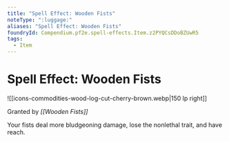 ```yaml
---
title: "Spell Effect: Wooden Fists"
noteType: ":luggage:"
aliases: "Spell Effect: Wooden Fists"
foundryId: Compendium.pf2e.spell-effects.Item.z2PYQCsDDoBZUwR5
tags:
  - Item
---
```


# Spell Effect: Wooden Fists
![[icons-commodities-wood-log-cut-cherry-brown.webp|150 lp right]]

Granted by _[[Wooden Fists]]_

Your fists deal more bludgeoning damage, lose the nonlethal trait, and have reach.
